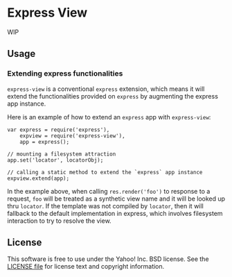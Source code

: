 Express View
============

WIP


Usage
-----

### Extending express functionalities

`express-view` is a conventional `express` extension, which means it will extend
the functionalities provided on `express` by augmenting the express app instance.

Here is an example of how to extend an `express` app with `express-view`:

```
var express = require('express'),
    expview = require('express-view'),
    app = express();

// mounting a filesystem attraction
app.set('locator', locatorObj);

// calling a static method to extend the `express` app instance
expview.extend(app);
```

In the example above, when calling `res.render('foo')` to response to a request, `foo` will be treated as a synthetic view name and it will be looked up thru `locator`. If the template was not compiled by `locator`, then it will fallback to the default implementation in express, which involves filesystem interaction to try to resolve the view.


License
-------

This software is free to use under the Yahoo! Inc. BSD license.
See the [LICENSE file][] for license text and copyright information.


[LICENSE file]: https://github.com/caridy/express-view/blob/master/LICENSE
